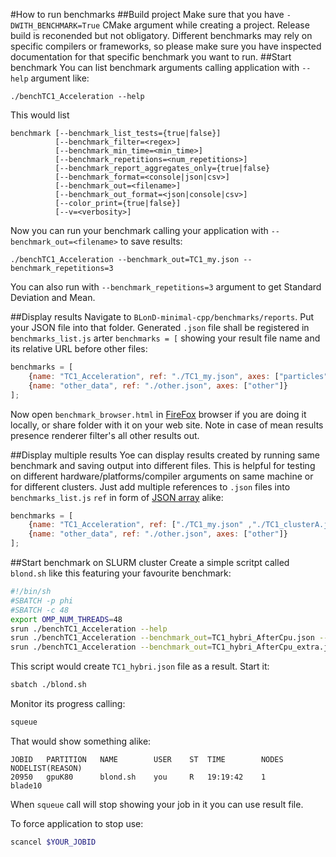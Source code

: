 #How to run benchmarks
##Build project
Make sure that you have `-DWITH_BENCHMARK=True` CMake argument while creating a project. Release build is reconended but 
not obligatory. Different benchmarks may rely on specific compilers or frameworks, so please make sure you have 
inspected documentation for that specific benchmark you want to run. 
##Start benchmark
You can list benchmark arguments calling application with `--help` argument like:
```
./benchTC1_Acceleration --help
```
This would list
```
benchmark [--benchmark_list_tests={true|false}]
          [--benchmark_filter=<regex>]
          [--benchmark_min_time=<min_time>]
          [--benchmark_repetitions=<num_repetitions>]
          [--benchmark_report_aggregates_only={true|false}
          [--benchmark_format=<console|json|csv>]
          [--benchmark_out=<filename>]
          [--benchmark_out_format=<json|console|csv>]
          [--color_print={true|false}]
          [--v=<verbosity>]
```
Now you can run your benchmark calling your application with `--benchmark_out=<filename>` to save results:
```
./benchTC1_Acceleration --benchmark_out=TC1_my.json --benchmark_repetitions=3
```
You can also run with `--benchmark_repetitions=3` argument to get Standard Deviation and Mean.

##Display results
Navigate to `BLonD-minimal-cpp/benchmarks/reports`. Put your JSON file into that folder.
Generated `.json` file shall be registered in `benchmarks_list.js` arter `benchmarks = [` showing your result file name
and its relative URL before other files:
```javascript
benchmarks = [
	{name: "TC1_Acceleration", ref: "./TC1_my.json", axes: ["particles", "turns", "slices"]},
	{name: "other_data", ref: "./other.json", axes: ["other"]}
];
```
Now open `benchmark_browser.html` in [FireFox](https://www.mozilla.org/en-US/firefox/) browser if you are doing it 
locally, or share folder with it on your web
site. Note in case of mean results presence renderer filter's all other results out.

##Display multiple results
Yoe can display results created by running same benchmark and saving output into different files. This is helpful for 
testing on different hardware/platforms/compiler arguments on same machine or for different clusters. Just add multiple 
references to `.json` files into `benchmarks_list.js` `ref` in form of [JSON array](http://www.json.org/) alike:
```javascript
benchmarks = [
	{name: "TC1_Acceleration", ref: ["./TC1_my.json" ,"./TC1_clusterA.json" ,"./TC1_clusterB.json" ], axes: ["particles", "turns", "slices"]},
	{name: "other_data", ref: "./other.json", axes: ["other"]}
];
```

##Start benchmark on SLURM cluster
Create a simple scritpt called `blond.sh` like this featuring your favourite benchmark:
```bash
#!/bin/sh
#SBATCH -p phi
#SBATCH -c 48
export OMP_NUM_THREADS=48
srun ./benchTC1_Acceleration --help
srun ./benchTC1_Acceleration --benchmark_out=TC1_hybri_AfterCpu.json --benchmark_repetitions=3
srun ./benchTC1_Acceleration --benchmark_out=TC1_hybri_AfterCpu_extra.json --benchmark_repetitions=3
```
This script would create `TC1_hybri.json` file as a result.
Start it:
```bash
sbatch ./blond.sh
```
Monitor its progress calling:
```bash
squeue
```
That would show something alike:
```
JOBID   PARTITION   NAME        USER    ST  TIME        NODES   NODELIST(REASON)
20950   gpuK80      blond.sh    you     R   19:19:42    1       blade10
```
When `squeue` call will stop showing your job in it you can use result file.

To force application to stop use:
```bash
scancel $YOUR_JOBID
```
